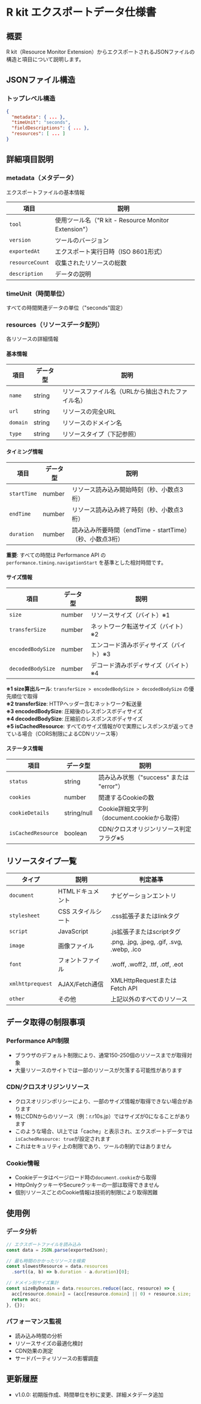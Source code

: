 # R kit エクスポートデータ仕様書

## 概要
R kit（Resource Monitor Extension）からエクスポートされるJSONファイルの構造と項目について説明します。

## JSONファイル構造

### トップレベル構造
```json
{
  "metadata": { ... },
  "timeUnit": "seconds",
  "fieldDescriptions": { ... },
  "resources": [ ... ]
}
```

## 詳細項目説明

### metadata（メタデータ）
エクスポートファイルの基本情報

| 項目 | 説明 |
|------|------|
| `tool` | 使用ツール名（"R kit - Resource Monitor Extension"） |
| `version` | ツールのバージョン |
| `exportedAt` | エクスポート実行日時（ISO 8601形式） |
| `resourceCount` | 収集されたリソースの総数 |
| `description` | データの説明 |

### timeUnit（時間単位）
すべての時間関連データの単位（"seconds"固定）

### resources（リソースデータ配列）
各リソースの詳細情報

#### 基本情報
| 項目 | データ型 | 説明 |
|------|----------|------|
| `name` | string | リソースファイル名（URLから抽出されたファイル名） |
| `url` | string | リソースの完全URL |
| `domain` | string | リソースのドメイン名 |
| `type` | string | リソースタイプ（下記参照） |

#### タイミング情報
| 項目 | データ型 | 説明 |
|------|----------|------|
| `startTime` | number | リソース読み込み開始時刻（秒、小数点3桁） |
| `endTime` | number | リソース読み込み終了時刻（秒、小数点3桁） |
| `duration` | number | 読み込み所要時間（endTime - startTime）（秒、小数点3桁） |

**重要**: すべての時間は Performance API の `performance.timing.navigationStart` を基準とした相対時間です。

#### サイズ情報
| 項目 | データ型 | 説明 |
|------|----------|------|
| `size` | number | リソースサイズ（バイト）※1 |
| `transferSize` | number | ネットワーク転送サイズ（バイト）※2 |
| `encodedBodySize` | number | エンコード済みボディサイズ（バイト）※3 |
| `decodedBodySize` | number | デコード済みボディサイズ（バイト）※4 |

**※1 size算出ルール**: `transferSize > encodedBodySize > decodedBodySize` の優先順位で取得  
**※2 transferSize**: HTTPヘッダー含むネットワーク転送量  
**※3 encodedBodySize**: 圧縮後のレスポンスボディサイズ  
**※4 decodedBodySize**: 圧縮前のレスポンスボディサイズ  
**※5 isCachedResource**: すべてのサイズ情報が0で実際にレスポンスが返ってきている場合（CORS制限によるCDNリソース等）  

#### ステータス情報
| 項目 | データ型 | 説明 |
|------|----------|------|
| `status` | string | 読み込み状態（"success" または "error"） |
| `cookies` | number | 関連するCookieの数 |
| `cookieDetails` | string/null | Cookie詳細文字列（document.cookieから取得） |
| `isCachedResource` | boolean | CDN/クロスオリジンリソース判定フラグ※5 |

## リソースタイプ一覧

| タイプ | 説明 | 判定基準 |
|--------|------|----------|
| `document` | HTMLドキュメント | ナビゲーションエントリ |
| `stylesheet` | CSS スタイルシート | .css拡張子またはlinkタグ |
| `script` | JavaScript | .js拡張子またはscriptタグ |
| `image` | 画像ファイル | .png, .jpg, .jpeg, .gif, .svg, .webp, .ico |
| `font` | フォントファイル | .woff, .woff2, .ttf, .otf, .eot |
| `xmlhttprequest` | AJAX/Fetch通信 | XMLHttpRequestまたはFetch API |
| `other` | その他 | 上記以外のすべてのリソース |

## データ取得の制限事項

### Performance API制限
- ブラウザのデフォルト制限により、通常150-250個のリソースまでが取得対象
- 大量リソースのサイトでは一部のリソースが欠落する可能性があります

### CDN/クロスオリジンリソース
- クロスオリジンポリシーにより、一部のサイズ情報が取得できない場合があります
- 特にCDNからのリソース（例：r.r10s.jp）ではサイズが0になることがあります
- このような場合、UI上では「cache」と表示され、エクスポートデータでは`isCachedResource: true`が設定されます
- これはセキュリティ上の制限であり、ツールの制約ではありません

### Cookie情報
- Cookieデータはページロード時の`document.cookie`から取得
- HttpOnlyクッキーやSecureクッキーの一部は取得できません
- 個別リソースごとのCookie情報は技術的制限により取得困難

## 使用例

### データ分析
```javascript
// エクスポートファイルを読み込み
const data = JSON.parse(exportedJson);

// 最も時間のかかったリソースを検索
const slowestResource = data.resources
  .sort((a, b) => b.duration - a.duration)[0];

// ドメイン別サイズ集計
const sizeByDomain = data.resources.reduce((acc, resource) => {
  acc[resource.domain] = (acc[resource.domain] || 0) + resource.size;
  return acc;
}, {});
```

### パフォーマンス監視
- 読み込み時間の分析
- リソースサイズの最適化検討
- CDN効果の測定
- サードパーティリソースの影響調査

## 更新履歴
- v1.0.0: 初期版作成、時間単位を秒に変更、詳細メタデータ追加
